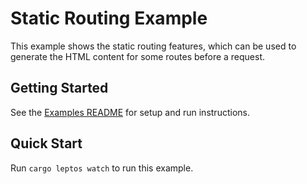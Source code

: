 # Static Routing Example

This example shows the static routing features, which can be used to generate the HTML content for some routes before a request.

## Getting Started

See the [Examples README](../README.md) for setup and run instructions.

## Quick Start

Run `cargo leptos watch` to run this example.
